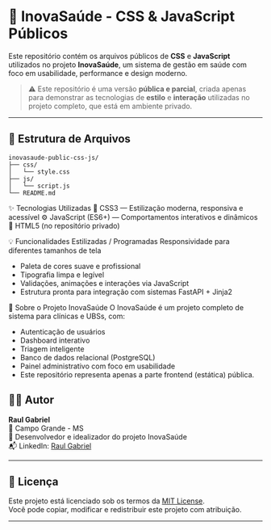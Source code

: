 # 🎨 InovaSaúde - CSS & JavaScript Públicos

Este repositório contém os arquivos públicos de **CSS** e **JavaScript** utilizados no projeto **InovaSaúde**, um sistema de gestão em saúde com foco em usabilidade, performance e design moderno.

> ⚠️ Este repositório é uma versão **pública e parcial**, criada apenas para demonstrar as tecnologias de **estilo** e **interação** utilizadas no projeto completo, que está em ambiente privado.

---

## 📁 Estrutura de Arquivos

```text
inovasaude-public-css-js/
├── css/
│   └── style.css
├── js/
│   └── script.js
└── README.md
```
✨ Tecnologias Utilizadas
🎨 CSS3 — Estilização moderna, responsiva e acessível
⚙️ JavaScript (ES6+) — Comportamentos interativos e dinâmicos
📄 HTML5 (no repositório privado)


💡 Funcionalidades Estilizadas / Programadas
Responsividade para diferentes tamanhos de tela

- Paleta de cores suave e profissional
- Tipografia limpa e legível
- Validações, animações e interações via JavaScript
- Estrutura pronta para integração com sistemas FastAPI + Jinja2

🧠 Sobre o Projeto InovaSaúde
O InovaSaúde é um projeto completo de sistema para clínicas e UBSs, com:

- Autenticação de usuários
- Dashboard interativo
- Triagem inteligente
- Banco de dados relacional (PostgreSQL)
- Painel administrativo com foco em usabilidade
- Este repositório representa apenas a parte frontend (estática) pública.

## 👨‍💻 Autor

**Raul Gabriel**  
📍 Campo Grande - MS  
💼 Desenvolvedor e idealizador do projeto InovaSaúde  
📬 LinkedIn: [Raul Gabriel](https://www.linkedin.com/in/raul-gabriel/)

---

## 📄 Licença

Este projeto está licenciado sob os termos da [MIT License](LICENSE).  
Você pode copiar, modificar e redistribuir este projeto com atribuição.

---
